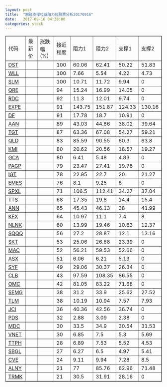 ```yaml
---
layout: post
title:  "触碰支撑位或阻力位股票分析20170916"
date:   2017-09-16 04:38:00
categories: stock
---
```

<script type="text/javascript">
var stockList = []
stockList.push('gb_dst');
stockList.push('gb_wll');
stockList.push('gb_slm');
stockList.push('gb_qre');
stockList.push('gb_rdc');
stockList.push('gb_expe');
stockList.push('gb_df');
stockList.push('gb_aan');
stockList.push('gb_tgt');
stockList.push('gb_qld');
stockList.push('gb_kmi');
stockList.push('gb_gca');
stockList.push('gb_pagp');
stockList.push('gb_igt');
stockList.push('gb_emes');
stockList.push('gb_spxl');
stockList.push('gb_tts');
stockList.push('gb_ann');
stockList.push('gb_kfx');
stockList.push('gb_nlnk');
stockList.push('gb_sqqq');
stockList.push('gb_skt');
stockList.push('gb_mac');
stockList.push('gb_asx');
stockList.push('gb_syf');
stockList.push('gb_clb');
stockList.push('gb_omc');
stockList.push('gb_semg');
stockList.push('gb_tlm');
stockList.push('gb_jci');
stockList.push('gb_pds');
stockList.push('gb_mdc');
stockList.push('gb_vnet');
stockList.push('gb_ttph');
stockList.push('gb_sbgl');
stockList.push('gb_cve');
stockList.push('gb_alny');
stockList.push('gb_trmk');
</script>
<table border="1">
 <tr>
 <td>代码</td>
 <td>最新价</td>
 <td>涨跌幅(%)</td>
 <td>接近程度</td>
 <td>阻力1</td>
 <td>阻力2</td>
 <td>支撑1</td>
 <td>支撑2</td>
</tr>
  <tr id="dst" class="green">
  <td><a href="http://stock.finance.sina.com.cn/usstock/quotes/DST.html" target="_blank">DST</a></td><td></td><td></td><td>100</td><td>60.06</td><td>62.41</td><td>50.22</td><td>51.83</td></tr>
  <tr id="wll" class="green">
  <td><a href="http://stock.finance.sina.com.cn/usstock/quotes/WLL.html" target="_blank">WLL</a></td><td></td><td></td><td>100</td><td>7.66</td><td>5.54</td><td>4.22</td><td>4.73</td></tr>
  <tr id="slm" class="red">
  <td><a href="http://stock.finance.sina.com.cn/usstock/quotes/SLM.html" target="_blank">SLM</a></td><td></td><td></td><td>100</td><td>10.71</td><td>11.72</td><td>9.94</td><td>0</td></tr>
  <tr id="qre" class="red">
  <td><a href="http://stock.finance.sina.com.cn/usstock/quotes/QRE.html" target="_blank">QRE</a></td><td></td><td></td><td>94</td><td>15.24</td><td>16.99</td><td>14.05</td><td>0</td></tr>
  <tr id="rdc" class="red">
  <td><a href="http://stock.finance.sina.com.cn/usstock/quotes/RDC.html" target="_blank">RDC</a></td><td></td><td></td><td>92</td><td>11.3</td><td>12.01</td><td>9.74</td><td>0</td></tr>
  <tr id="expe" class="red">
  <td><a href="http://stock.finance.sina.com.cn/usstock/quotes/EXPE.html" target="_blank">EXPE</a></td><td></td><td></td><td>91</td><td>143.75</td><td>151.87</td><td>124.33</td><td>130.16</td></tr>
  <tr id="df" class="green">
  <td><a href="http://stock.finance.sina.com.cn/usstock/quotes/DF.html" target="_blank">DF</a></td><td></td><td></td><td>91</td><td>17.78</td><td>18.7</td><td>10.91</td><td>0</td></tr>
  <tr id="aan" class="red">
  <td><a href="http://stock.finance.sina.com.cn/usstock/quotes/AAN.html" target="_blank">AAN</a></td><td></td><td></td><td>89</td><td>43.03</td><td>44.86</td><td>38.02</td><td>39.64</td></tr>
  <tr id="tgt" class="green">
  <td><a href="http://stock.finance.sina.com.cn/usstock/quotes/TGT.html" target="_blank">TGT</a></td><td></td><td></td><td>87</td><td>63.36</td><td>67.08</td><td>54.27</td><td>59.21</td></tr>
  <tr id="qld" class="green">
  <td><a href="http://stock.finance.sina.com.cn/usstock/quotes/QLD.html" target="_blank">QLD</a></td><td></td><td></td><td>83</td><td>85.59</td><td>90.55</td><td>60.3</td><td>63.8</td></tr>
  <tr id="kmi" class="green">
  <td><a href="http://stock.finance.sina.com.cn/usstock/quotes/KMI.html" target="_blank">KMI</a></td><td></td><td></td><td>80</td><td>20.62</td><td>20.56</td><td>18.57</td><td>19.27</td></tr>
  <tr id="gca" class="green">
  <td><a href="http://stock.finance.sina.com.cn/usstock/quotes/GCA.html" target="_blank">GCA</a></td><td></td><td></td><td>80</td><td>6.41</td><td>5.48</td><td>4.83</td><td>0</td></tr>
  <tr id="pagp" class="red">
  <td><a href="http://stock.finance.sina.com.cn/usstock/quotes/PAGP.html" target="_blank">PAGP</a></td><td></td><td></td><td>79</td><td>23.47</td><td>27.41</td><td>19.76</td><td>0</td></tr>
  <tr id="igt" class="red">
  <td><a href="http://stock.finance.sina.com.cn/usstock/quotes/IGT.html" target="_blank">IGT</a></td><td></td><td></td><td>78</td><td>22.95</td><td>22.7</td><td>20</td><td>21.27</td></tr>
  <tr id="emes" class="red">
  <td><a href="http://stock.finance.sina.com.cn/usstock/quotes/EMES.html" target="_blank">EMES</a></td><td></td><td></td><td>76</td><td>8.1</td><td>9.25</td><td>6</td><td>0</td></tr>
  <tr id="spxl" class="green">
  <td><a href="http://stock.finance.sina.com.cn/usstock/quotes/SPXL.html" target="_blank">SPXL</a></td><td></td><td></td><td>71</td><td>106.5</td><td>112.41</td><td>34.27</td><td>37.04</td></tr>
  <tr id="tts" class="green">
  <td><a href="http://stock.finance.sina.com.cn/usstock/quotes/TTS.html" target="_blank">TTS</a></td><td></td><td></td><td>68</td><td>17.35</td><td>19.8</td><td>14.4</td><td>15.4</td></tr>
  <tr id="ann" class="red">
  <td><a href="http://stock.finance.sina.com.cn/usstock/quotes/ANN.html" target="_blank">ANN</a></td><td></td><td></td><td>65</td><td>45.43</td><td>46.13</td><td>38</td><td>41.99</td></tr>
  <tr id="kfx" class="green">
  <td><a href="http://stock.finance.sina.com.cn/usstock/quotes/KFX.html" target="_blank">KFX</a></td><td></td><td></td><td>64</td><td>10.97</td><td>11.1</td><td>7.4</td><td>8</td></tr>
  <tr id="nlnk" class="green">
  <td><a href="http://stock.finance.sina.com.cn/usstock/quotes/NLNK.html" target="_blank">NLNK</a></td><td></td><td></td><td>60</td><td>13.99</td><td>19.46</td><td>10.63</td><td>12.37</td></tr>
  <tr id="sqqq" class="red">
  <td><a href="http://stock.finance.sina.com.cn/usstock/quotes/SQQQ.html" target="_blank">SQQQ</a></td><td></td><td></td><td>56</td><td>27.2</td><td>28.87</td><td>12.1</td><td>13.16</td></tr>
  <tr id="skt" class="red">
  <td><a href="http://stock.finance.sina.com.cn/usstock/quotes/SKT.html" target="_blank">SKT</a></td><td></td><td></td><td>53</td><td>25.06</td><td>26.68</td><td>23.39</td><td>0</td></tr>
  <tr id="mac" class="red">
  <td><a href="http://stock.finance.sina.com.cn/usstock/quotes/MAC.html" target="_blank">MAC</a></td><td></td><td></td><td>52</td><td>56.21</td><td>59.53</td><td>52.66</td><td>0</td></tr>
  <tr id="asx" class="red">
  <td><a href="http://stock.finance.sina.com.cn/usstock/quotes/ASX.html" target="_blank">ASX</a></td><td></td><td></td><td>51</td><td>6.06</td><td>6.21</td><td>5.19</td><td>0</td></tr>
  <tr id="syf" class="red">
  <td><a href="http://stock.finance.sina.com.cn/usstock/quotes/SYF.html" target="_blank">SYF</a></td><td></td><td></td><td>49</td><td>29.06</td><td>30.37</td><td>26.34</td><td>0</td></tr>
  <tr id="clb" class="red">
  <td><a href="http://stock.finance.sina.com.cn/usstock/quotes/CLB.html" target="_blank">CLB</a></td><td></td><td></td><td>43</td><td>97.59</td><td>108.35</td><td>86.55</td><td>0</td></tr>
  <tr id="omc" class="green">
  <td><a href="http://stock.finance.sina.com.cn/usstock/quotes/OMC.html" target="_blank">OMC</a></td><td></td><td></td><td>42</td><td>81.05</td><td>83.22</td><td>71.68</td><td>0</td></tr>
  <tr id="semg" class="green">
  <td><a href="http://stock.finance.sina.com.cn/usstock/quotes/SEMG.html" target="_blank">SEMG</a></td><td></td><td></td><td>38</td><td>31.2</td><td>33.9</td><td>25.62</td><td>27.52</td></tr>
  <tr id="tlm" class="green">
  <td><a href="http://stock.finance.sina.com.cn/usstock/quotes/TLM.html" target="_blank">TLM</a></td><td></td><td></td><td>38</td><td>10.19</td><td>10.94</td><td>7.57</td><td>7.93</td></tr>
  <tr id="jci" class="red">
  <td><a href="http://stock.finance.sina.com.cn/usstock/quotes/JCI.html" target="_blank">JCI</a></td><td></td><td></td><td>36</td><td>40.36</td><td>42.56</td><td>36.74</td><td>0</td></tr>
  <tr id="pds" class="red">
  <td><a href="http://stock.finance.sina.com.cn/usstock/quotes/PDS.html" target="_blank">PDS</a></td><td></td><td></td><td>32</td><td>2.88</td><td>3.09</td><td>2.38</td><td>0</td></tr>
  <tr id="mdc" class="green">
  <td><a href="http://stock.finance.sina.com.cn/usstock/quotes/MDC.html" target="_blank">MDC</a></td><td></td><td></td><td>30</td><td>33.5</td><td>34.9</td><td>30.54</td><td>31.53</td></tr>
  <tr id="vnet" class="green">
  <td><a href="http://stock.finance.sina.com.cn/usstock/quotes/VNET.html" target="_blank">VNET</a></td><td></td><td></td><td>30</td><td>6.85</td><td>7.5</td><td>5.3</td><td>5.69</td></tr>
  <tr id="ttph" class="green">
  <td><a href="http://stock.finance.sina.com.cn/usstock/quotes/TTPH.html" target="_blank">TTPH</a></td><td></td><td></td><td>28</td><td>6.89</td><td>7.53</td><td>5.52</td><td>4.53</td></tr>
  <tr id="sbgl" class="green">
  <td><a href="http://stock.finance.sina.com.cn/usstock/quotes/SBGL.html" target="_blank">SBGL</a></td><td></td><td></td><td>27</td><td>6.27</td><td>6.5</td><td>4.97</td><td>5.41</td></tr>
  <tr id="cve" class="red">
  <td><a href="http://stock.finance.sina.com.cn/usstock/quotes/CVE.html" target="_blank">CVE</a></td><td></td><td></td><td>24</td><td>9.11</td><td>9.94</td><td>7.28</td><td>8.5</td></tr>
  <tr id="alny" class="red">
  <td><a href="http://stock.finance.sina.com.cn/usstock/quotes/ALNY.html" target="_blank">ALNY</a></td><td></td><td></td><td>21</td><td>77</td><td>85.76</td><td>62.96</td><td>71.48</td></tr>
  <tr id="trmk" class="red">
  <td><a href="http://stock.finance.sina.com.cn/usstock/quotes/TRMK.html" target="_blank">TRMK</a></td><td></td><td></td><td>21</td><td>30.5</td><td>31.91</td><td>28.16</td><td>0</td></tr>
</table>
